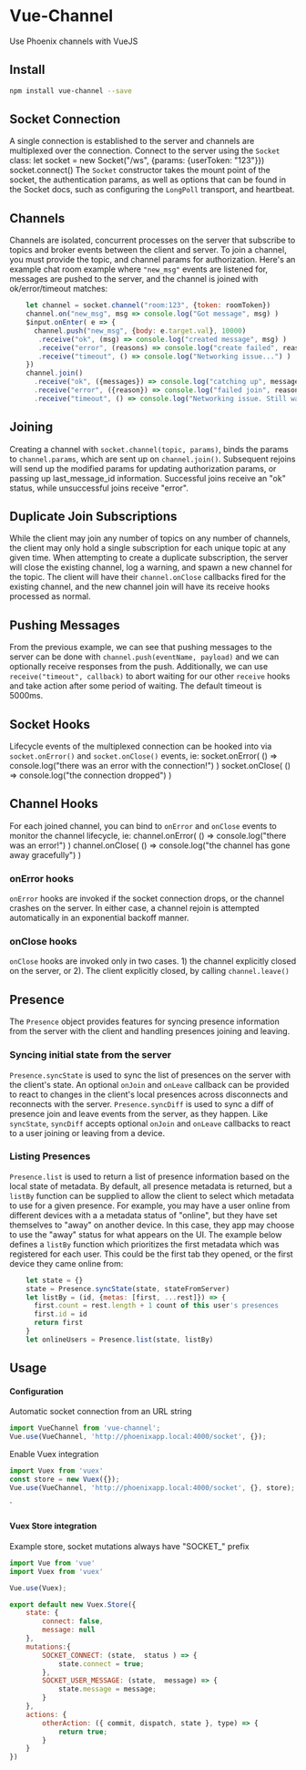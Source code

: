 # Vue-Channel

<!-- [![NPM version](https://img.shields.io/npm/v/vue-socket.io.svg)](https://www.npmjs.com/package/vue-socket.io)
![VueJS v2 compatible](https://img.shields.io/badge/Vuejs%202-compatible-green.svg)
<a href="https://www.npmjs.com/package/vue-socket.io"><img src="https://img.shields.io/npm/dt/vue-socket.io.svg" alt="Downloads"></a>
<img id="dependency_badge" src="https://www.versioneye.com/javascript/metinseylan:vue-socket.io/2.0.1/badge.svg" alt="Dependency Badge" rel="nofollow">
<a href="https://www.npmjs.com/package/vue-socket.io"><img src="https://img.shields.io/npm/l/vue-socket.io.svg" alt="License"></a> -->

Use Phoenix channels with VueJS

## Install

``` bash
npm install vue-channel --save
```

## Socket Connection
A single connection is established to the server and channels are multiplexed over the connection.
Connect to the server using the `Socket` class:
    let socket = new Socket("/ws", {params: {userToken: "123"}})
    socket.connect()
The `Socket` constructor takes the mount point of the socket, the authentication params, as well as options that can be found in the Socket docs, such as configuring the `LongPoll` transport, and heartbeat.

## Channels

Channels are isolated, concurrent processes on the server that subscribe to topics and broker events between the client and server.
To join a channel, you must provide the topic, and channel params for authorization. Here's an example chat room example where `"new_msg"` events are listened for, messages are pushed to the server, and the channel is joined with ok/error/timeout matches:
``` js
    let channel = socket.channel("room:123", {token: roomToken})
    channel.on("new_msg", msg => console.log("Got message", msg) )
    $input.onEnter( e => {
      channel.push("new_msg", {body: e.target.val}, 10000)
       .receive("ok", (msg) => console.log("created message", msg) )
       .receive("error", (reasons) => console.log("create failed", reasons) )
       .receive("timeout", () => console.log("Networking issue...") )
    })
    channel.join()
      .receive("ok", ({messages}) => console.log("catching up", messages) )
      .receive("error", ({reason}) => console.log("failed join", reason) )
      .receive("timeout", () => console.log("Networking issue. Still waiting...") )
```
## Joining

Creating a channel with `socket.channel(topic, params)`, binds the params to `channel.params`, which are sent up on `channel.join()`.
Subsequent rejoins will send up the modified params for updating authorization params, or passing up last_message_id information. 
Successful joins receive an "ok" status, while unsuccessful joins receive "error".

## Duplicate Join Subscriptions

While the client may join any number of topics on any number of channels,
the client may only hold a single subscription for each unique topic at any
given time. When attempting to create a duplicate subscription,
the server will close the existing channel, log a warning, and
spawn a new channel for the topic. The client will have their
`channel.onClose` callbacks fired for the existing channel, and the new
channel join will have its receive hooks processed as normal.

## Pushing Messages

From the previous example, we can see that pushing messages to the server
can be done with `channel.push(eventName, payload)` and we can optionally
receive responses from the push. Additionally, we can use
`receive("timeout", callback)` to abort waiting for our other `receive` hooks
 and take action after some period of waiting. The default timeout is 5000ms.

## Socket Hooks
Lifecycle events of the multiplexed connection can be hooked into via
`socket.onError()` and `socket.onClose()` events, ie:
    socket.onError( () => console.log("there was an error with the connection!") )
    socket.onClose( () => console.log("the connection dropped") )

## Channel Hooks

For each joined channel, you can bind to `onError` and `onClose` events
to monitor the channel lifecycle, ie:
    channel.onError( () => console.log("there was an error!") )
    channel.onClose( () => console.log("the channel has gone away gracefully") )

### onError hooks
`onError` hooks are invoked if the socket connection drops, or the channel
crashes on the server. In either case, a channel rejoin is attempted
automatically in an exponential backoff manner.

### onClose hooks
`onClose` hooks are invoked only in two cases. 1) the channel explicitly
closed on the server, or 2). The client explicitly closed, by calling
`channel.leave()`

## Presence

The `Presence` object provides features for syncing presence information
from the server with the client and handling presences joining and leaving.

### Syncing initial state from the server
`Presence.syncState` is used to sync the list of presences on the server
with the client's state. An optional `onJoin` and `onLeave` callback can
be provided to react to changes in the client's local presences across
disconnects and reconnects with the server.
`Presence.syncDiff` is used to sync a diff of presence join and leave
events from the server, as they happen. Like `syncState`, `syncDiff`
accepts optional `onJoin` and `onLeave` callbacks to react to a user
joining or leaving from a device.

### Listing Presences

`Presence.list` is used to return a list of presence information based on the local state of metadata. By default, all presence metadata is returned, but a `listBy` function can be supplied to allow the client to select which metadata to use for a given presence.
For example, you may have a user online from different devices with a a metadata status of "online", but they have set themselves to "away" on another device. In this case, they app may choose to use the "away" status for what appears on the UI. The example below defines a `listBy` function which prioritizes the first metadata which was registered for each user. This could be the first tab they opened, or the first device
they came online from:
``` js
    let state = {}
    state = Presence.syncState(state, stateFromServer)
    let listBy = (id, {metas: [first, ...rest]}) => {
      first.count = rest.length + 1 count of this user's presences
      first.id = id
      return first
    }
    let onlineUsers = Presence.list(state, listBy)
```

## Usage
#### Configuration
Automatic socket connection from an URL string
``` js
import VueChannel from 'vue-channel';
Vue.use(VueChannel, 'http://phoenixapp.local:4000/socket', {});
```

Enable Vuex integration
``` js
import Vuex from 'vuex'
const store = new Vuex({});
Vue.use(VueChannel, 'http://phoenixapp.local:4000/socket', {}, store);
```
`

#### Vuex Store integration
Example store, socket mutations always have "SOCKET_" prefix
``` js
import Vue from 'vue'
import Vuex from 'vuex'

Vue.use(Vuex);

export default new Vuex.Store({
    state: {
        connect: false,
        message: null
    },
    mutations:{
        SOCKET_CONNECT: (state,  status ) => {
            state.connect = true;
        },
        SOCKET_USER_MESSAGE: (state,  message) => {
            state.message = message;
        }
    },
    actions: {
        otherAction: ({ commit, dispatch, state }, type) => {
            return true;
        }
    }
})
```
